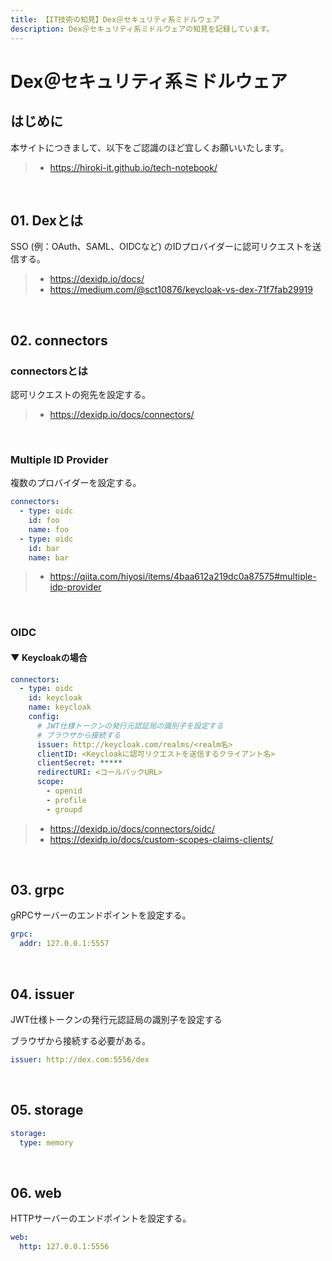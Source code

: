 ```yaml
---
title: 【IT技術の知見】Dex＠セキュリティ系ミドルウェア
description: Dex＠セキュリティ系ミドルウェアの知見を記録しています。
---
```


# Dex＠セキュリティ系ミドルウェア

## はじめに

本サイトにつきまして、以下をご認識のほど宜しくお願いいたします。

> - https://hiroki-it.github.io/tech-notebook/

<br>

## 01. Dexとは

SSO (例：OAuth、SAML、OIDCなど) のIDプロバイダーに認可リクエストを送信する。

> - https://dexidp.io/docs/
> - https://medium.com/@sct10876/keycloak-vs-dex-71f7fab29919

<br>

## 02. connectors

### connectorsとは

認可リクエストの宛先を設定する。

> - https://dexidp.io/docs/connectors/

<br>

### Multiple ID Provider

複数のプロバイダーを設定する。

```yaml
connectors:
  - type: oidc
    id: foo
    name: foo
  - type: oidc
    id: bar
    name: bar
```

> - https://qiita.com/hiyosi/items/4baa612a219dc0a87575#multiple-idp-provider

<br>

### OIDC

#### ▼ Keycloakの場合

```yaml
connectors:
  - type: oidc
    id: keycloak
    name: keycloak
    config:
      # JWT仕様トークンの発行元認証局の識別子を設定する
      # ブラウザから接続する
      issuer: http://keycloak.com/realms/<realm名>
      clientID: <Keycloakに認可リクエストを送信するクライアント名>
      clientSecret: *****
      redirectURI: <コールバックURL>
      scope:
        - openid
        - profile
        - groupd
```

> - https://dexidp.io/docs/connectors/oidc/
> - https://dexidp.io/docs/custom-scopes-claims-clients/

<br>

## 03. grpc

gRPCサーバーのエンドポイントを設定する。

```yaml
grpc:
  addr: 127.0.0.1:5557
```

<br>

## 04. issuer

JWT仕様トークンの発行元認証局の識別子を設定する


ブラウザから接続する必要がある。

```yaml
issuer: http://dex.com:5556/dex
```

<br>

## 05. storage

```yaml
storage:
  type: memory
```

<br>

## 06. web

HTTPサーバーのエンドポイントを設定する。

```yaml
web:
  http: 127.0.0.1:5556
```

<br>
